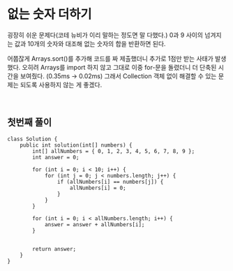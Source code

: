 # 없는 숫자 더하기
굉장히 쉬운 문제다(코테 뉴비가 이리 말하는 정도면 말 다했다.) 
0과 9 사이의 넘겨지는 값과 10개의 숫자와 대조해 없는 숫자의 합을 반환하면 된다.

어쭙잖게 Arrays.sort()를 추가해 코드를 짜 제출했더니 추가로 1점만 받는 사태가 발생했다.
오히려 Arrays를 import 하지 않고 그대로 이중 for-문을 돌렸더니 더 단축된 시간을 보여줬다. (0.35ms -> 0.02ms)
그래서 Collection 객체 없이 해결할 수 있는 문제는 되도록 사용하지 않는 게 좋겠다.

<br>

## 첫번째 풀이
```
class Solution {
    public int solution(int[] numbers) {
        int[] allNumbers = { 0, 1, 2, 3, 4, 5, 6, 7, 8, 9 };
        int answer = 0;
        
        for (int i = 0; i < 10; i++) {
            for (int j = 0; j < numbers.length; j++) {
                if (allNumbers[i] == numbers[j]) {
                    allNumbers[i] = 0;
                }
            }
        }
        
        for (int i = 0; i < allNumbers.length; i++) {
            answer = answer + allNumbers[i];
        }
        
        
        return answer;
    }
}
````
